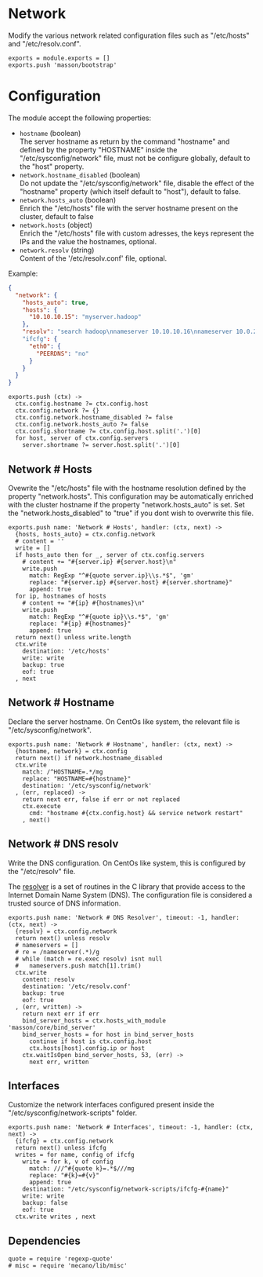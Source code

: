
# Network

Modify the various network related configuration files such as
"/etc/hosts" and "/etc/resolv.conf".

    exports = module.exports = []
    exports.push 'masson/bootstrap'

# Configuration

The module accept the following properties:

*   `hostname` (boolean)   
    The server hostname as return by the command "hostname" and defined by the 
    property "HOSTNAME" inside the "/etc/sysconfig/network" file, must not be 
    configure globally, default to the "host" property.   
*   `network.hostname_disabled` (boolean)   
    Do not update the "/etc/sysconfig/network" file, disable the effect of the
    "hostname" property (which itself default to "host"), 
    default to false.   
*   `network.hosts_auto` (boolean)   
    Enrich the "/etc/hosts" file with the server hostname present on 
    the cluster, default to false   
*   `network.hosts` (object)   
    Enrich the "/etc/hosts" file with custom adresses, the keys represent the 
    IPs and the value the hostnames, optional.   
*   `network.resolv` (string)   
    Content of the '/etc/resolv.conf' file, optional.   

Example:

```json
{
  "network": {
    "hosts_auto": true,
    "hosts": {
      "10.10.10.15": "myserver.hadoop"
    },
    "resolv": "search hadoop\nnameserver 10.10.10.16\nnameserver 10.0.2.3"
    "ifcfg": {
      "eth0": {
        "PEERDNS": "no"
      }
    }
  }
}
```

    exports.push (ctx) ->
      ctx.config.hostname ?= ctx.config.host
      ctx.config.network ?= {}
      ctx.config.network.hostname_disabled ?= false
      ctx.config.network.hosts_auto ?= false
      ctx.config.shortname ?= ctx.config.host.split('.')[0]
      for host, server of ctx.config.servers
        server.shortname ?= server.host.split('.')[0]

## Network # Hosts

Ovewrite the "/etc/hosts" file with the hostname resolution defined 
by the property "network.hosts". This configuration may be automatically
enriched with the cluster hostname if the property "network.hosts_auto" is
set. Set the "network.hosts_disabled" to "true" if you dont wish to overwrite
this file.

    exports.push name: 'Network # Hosts', handler: (ctx, next) ->
      {hosts, hosts_auto} = ctx.config.network
      # content = ''
      write = []
      if hosts_auto then for _, server of ctx.config.servers
        # content += "#{server.ip} #{server.host}\n"
        write.push 
          match: RegExp "^#{quote server.ip}\\s.*$", 'gm'
          replace: "#{server.ip} #{server.host} #{server.shortname}"
          append: true
      for ip, hostnames of hosts
        # content += "#{ip} #{hostnames}\n"
        write.push 
          match: RegExp "^#{quote ip}\\s.*$", 'gm'
          replace: "#{ip} #{hostnames}"
          append: true
      return next() unless write.length
      ctx.write
        destination: '/etc/hosts'
        write: write
        backup: true
        eof: true
      , next

## Network # Hostname

Declare the server hostname. On CentOs like system, the 
relevant file is "/etc/sysconfig/network".

    exports.push name: 'Network # Hostname', handler: (ctx, next) ->
      {hostname, network} = ctx.config
      return next() if network.hostname_disabled
      ctx.write
        match: /^HOSTNAME=.*/mg
        replace: "HOSTNAME=#{hostname}"
        destination: '/etc/sysconfig/network'
      , (err, replaced) ->
        return next err, false if err or not replaced 
        ctx.execute
          cmd: "hostname #{ctx.config.host} && service network restart"
        , next()

## Network # DNS resolv

Write the DNS configuration. On CentOs like system, this is configured 
by the "/etc/resolv" file.

The [resolver](http://man7.org/linux/man-pages/man5/resolver.5.html) 
is a set of routines in the C library that provide
access to the Internet Domain Name System (DNS). The
configuration file is considered a trusted source of DNS information.

    exports.push name: 'Network # DNS Resolver', timeout: -1, handler: (ctx, next) ->
      {resolv} = ctx.config.network
      return next() unless resolv
      # nameservers = []
      # re = /nameserver(.*)/g
      # while (match = re.exec resolv) isnt null
      #   nameservers.push match[1].trim()
      ctx.write
        content: resolv
        destination: '/etc/resolv.conf'
        backup: true
        eof: true
      , (err, written) ->
        return next err if err
        bind_server_hosts = ctx.hosts_with_module 'masson/core/bind_server'
        bind_server_hosts = for host in bind_server_hosts
          continue if host is ctx.config.host
          ctx.hosts[host].config.ip or host
        ctx.waitIsOpen bind_server_hosts, 53, (err) ->
          next err, written

## Interfaces

Customize the network interfaces configured present inside the
"/etc/sysconfig/network-scripts" folder.

    exports.push name: 'Network # Interfaces', timeout: -1, handler: (ctx, next) ->
      {ifcfg} = ctx.config.network
      return next() unless ifcfg
      writes = for name, config of ifcfg
        write = for k, v of config
          match: ///^#{quote k}=.*$///mg
          replace: "#{k}=#{v}"
          append: true
        destination: "/etc/sysconfig/network-scripts/ifcfg-#{name}"
        write: write
        backup: false
        eof: true
      ctx.write writes , next

## Dependencies

    quote = require 'regexp-quote'
    # misc = require 'mecano/lib/misc'

